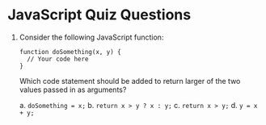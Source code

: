# JavaScript Quiz Questions

1. Consider the following JavaScript function:
   ```
   function doSomething(x, y) {
     // Your code here
   }
   ```
   Which code statement should be added to return larger of the two values
   passed in as arguments?

   a. `doSomething = x;`
   b. `return x > y ? x : y;`
   c. `return x > y;`
   d. `y = x + y;`
